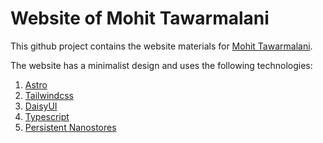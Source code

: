 # Website of Mohit Tawarmalani

This github project contains the website materials for [Mohit Tawarmalani](https://www.mohit.prof). 

The website has a minimalist design and uses the following technologies:

1. [Astro](http://www.astro.com) 
1. [Tailwindcss](https://tailwindcss.com) 
1. [DaisyUI](https://daisyui.com)
1. [Typescript](https://www.typescriptlang.org/)
1. [Persistent Nanostores](https://github.com/nanostores/persistent)



